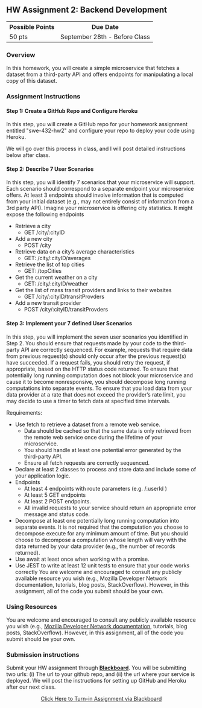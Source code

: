 <style>
  h1 {
    display: none;
    visibility: hidden;
  }
</style>

## HW Assignment 2: Backend Development

<table style="margin-left:auto; margin-right:auto;">
  <tr>
    <th>Possible Points</th>
    <th>Due Date</th> 
  </tr>
  <tr>
    <td>50 pts</td>
    <td>September 28th - Before Class</td>
  </tr>
</table>

### Overview
 
In this homework, you will create a simple microservice that fetches a dataset from a third-party API and offers endpoints for manipulating a local copy of this dataset.
 
### Assignment Instructions
 
#### Step 1: Create a GitHub Repo and Configure Heroku

In this step, you will create a GitHub repo for your homework assignment entitled "swe-432-hw2" and configure your repo to deploy your code using Heroku.

We will go over this process in class, and I will post detailed instructions below after class.
 
#### Step 2: Describe 7 User Scenarios

In this step, you will identify 7 scenarios that your microservice will support. Each scenario should correspond to a separate endpoint your microservice offers. At least 3 endpoints should involve information that is computed from your initial dataset (e.g., may not entirely consist of information from a 3rd party API). 
Imagine your microservice is offering city statistics. It might expose the following endpoints

*  Retrieve a city
	* GET /city/:cityID   
* Add a new city 
	* POST /city   
* Retrieve data on a city’s average characteristics
	* GET: /city/:cityID/averages
* Retrieve the list of top cities
	* GET: /topCities    
* Get the current weather on a city
	* GET: /city/:cityID/weather
* Get the list of mass transit providers and links to their websites
	* GET /city/:cityID/transitProvders 
* Add a new transit provider
	* POST /city/:cityID/transitProvders 

 
#### Step 3: Implement your 7 defined User Scenarios

In this step, you will implement the seven user scenarios you identified in Step 2. You should ensure that requests made by your code to the third-party API are correctly sequenced. For example, requests that require data from previous request(s) should only occur after the previous request(s) have succeeded. If a request fails, you should retry the request, if appropriate, based on the HTTP status code returned. To ensure that potentially long running computation does not block your microservice and cause it to become nonresponsive, you should decompose long running computations into separate events. To ensure that you load data from your data provider at a rate that does not exceed the provider’s rate limit, you may decide to use a timer to fetch data at specified time intervals.
 
Requirements:

* Use fetch to retrieve a dataset from a remote web service.
	* Data should be cached so that the same data is only retrieved from the remote web service once during the lifetime of your microservice.
	* You should handle at least one potential error generated by the third-party API.
	* Ensure all fetch requests are correctly sequenced.
* Declare at least 2 classes to process and store data and include some of your application logic.
* Endpoints
	* At least 4 endpoints with route parameters (e.g. /:userId )
	* At least 5 GET endpoints
	* At least 2 POST endpoints.
	* All invalid requests to your service should return an appropriate error message and status code.
* Decompose at least one potentially long running computation into separate events. It is not required that the computation you choose to decompose execute for any minimum amount of time. But you should choose to decompose a computation whose length will vary with the data returned by your data provider (e.g., the number of records returned).
* Use await at least once when working with a promise.
* Use JEST to write at least 12 unit tests to ensure that your code works correctly
You are welcome and encouraged to consult any publicly available resource you wish (e.g., Mozilla Developer Network documentation, tutorials, blog posts, StackOverflow). However, in this assignment, all of the code you submit should be your own.

### Using Resources
 
You are welcome and encouraged to consult any publicly available resource you wish (e.g., [Mozilla Developer Network documentation](https://developer.mozilla.org/en-US/), tutorials, blog posts, StackOverflow). However, in this assignment, all of the code you submit should be your own.
 
### Submission instructions

Submit your HW assignment through [**Blackboard**](https://mymasonportal.gmu.edu). You will be submitting two urls: (i) The url to your github repo, and (ii) the url where your service is deployed. We will post the instructions for setting up GitHub and Heroku after our next class.

<style type="text/css">
.center {
  display: block;
  margin-left: auto;
  margin-right: auto;
}
</style>

<div style="text-align: center;">
<a href="https://replit.com/team/SWE-432-F21/HW1-Assignment" title="Click Here to turn in Assignment via Blackboard" class="md-button md-button--primary"> Click Here to Turn-in Assignment via Blackboard</a>
</div>